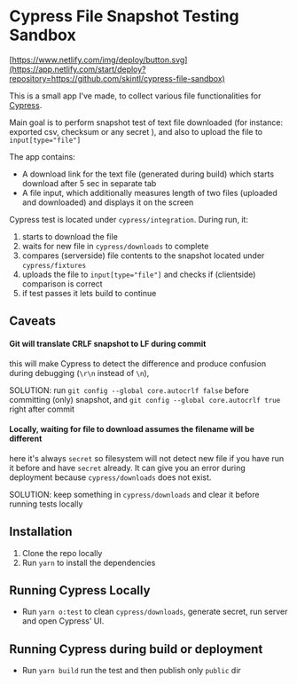 # Cypress File Snapshot Testing Sandbox

[https://www.netlify.com/img/deploy/button.svg](https://app.netlify.com/start/deploy?repository=https://github.com/skintl/cypress-file-sandbox)

This is a small app I've made, to collect various file functionalities for [Cypress](https://www.cypress.io/).

Main goal is to perform snapshot test of text file downloaded (for instance: exported csv, checksum or any secret ), and also to upload the file to `input[type="file"]`

The app contains:

- A download link for the text file (generated during build) which starts download after 5 sec in separate tab
- A file input, which additionally measures length of two files (uploaded and downloaded) and displays it on the screen

Cypress test is located under `cypress/integration`. During run, it:
1. starts to download the file
2. waits for new file in `cypress/downloads` to complete
3. compares (serverside) file contents to the snapshot located under `cypress/fixtures`
4. uploads the file to `input[type="file"]` and checks if (clientside) comparison is correct
4. if test passes it lets build to continue

## Caveats

#### Git will translate CRLF snapshot to LF during commit
this will make Cypress to detect the difference and produce confusion during debugging (`\r\n` instead of `\n`),

SOLUTION: run `git config --global core.autocrlf false` before committing (only) snapshot, and `git config --global core.autocrlf true` right after commit

#### Locally, waiting for file to download assumes the filename will be different
here it's always `secret` so filesystem will not detect new file if you have run it before and have `secret` already.
It can give you an error during deployment because `cypress/downloads` does not exist.

SOLUTION: keep something in `cypress/downloads` and clear it before running tests locally

## Installation

1. Clone the repo locally
2. Run `yarn` to install the dependencies

## Running Cypress Locally

- Run `yarn o:test` to clean `cypress/downloads`, generate secret, run server and open Cypress' UI.

## Running Cypress during build or deployment

- Run `yarn build` run the test and then publish only `public` dir
